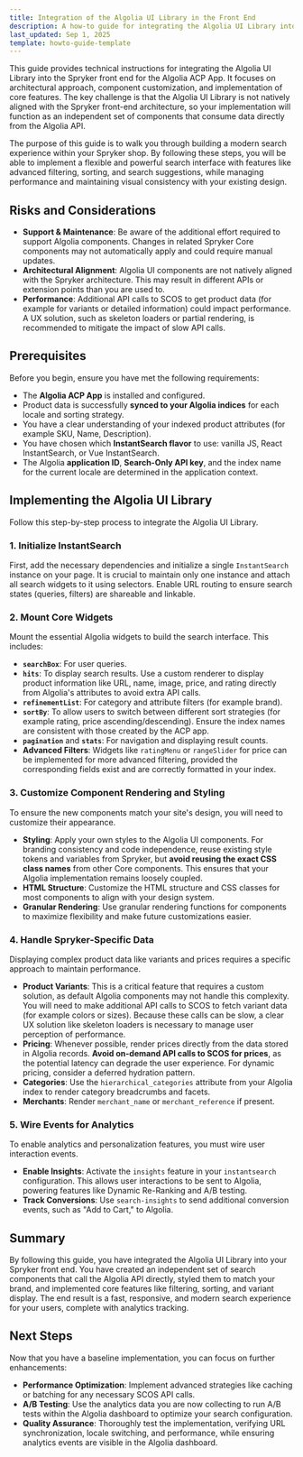 ```yaml
---
title: Integration of the Algolia UI Library in the Front End
description: A how-to guide for integrating the Algolia UI Library into the Spryker front end, covering architectural considerations, component customization, and key feature implementation.
last_updated: Sep 1, 2025
template: howto-guide-template
---
```


This guide provides technical instructions for integrating the Algolia UI Library into the Spryker front end for the Algolia ACP App. It focuses on architectural approach, component customization, and implementation of core features. The key challenge is that the Algolia UI Library is not natively aligned with the Spryker front-end architecture, so your implementation will function as an independent set of components that consume data directly from the Algolia API.

The purpose of this guide is to walk you through building a modern search experience within your Spryker shop. By following these steps, you will be able to implement a flexible and powerful search interface with features like advanced filtering, sorting, and search suggestions, while managing performance and maintaining visual consistency with your existing design.

## Risks and Considerations

- **Support & Maintenance**: Be aware of the additional effort required to support Algolia components. Changes in related Spryker Core components may not automatically apply and could require manual updates.
- **Architectural Alignment**: Algolia UI components are not natively aligned with the Spryker architecture. This may result in different APIs or extension points than you are used to.
- **Performance**: Additional API calls to SCOS to get product data (for example for variants or detailed information) could impact performance. A UX solution, such as skeleton loaders or partial rendering, is recommended to mitigate the impact of slow API calls.

## Prerequisites

Before you begin, ensure you have met the following requirements:

- The **Algolia ACP App** is installed and configured.
- Product data is successfully **synced to your Algolia indices** for each locale and sorting strategy.
- You have a clear understanding of your indexed product attributes (for example SKU, Name, Description).
- You have chosen which **InstantSearch flavor** to use: vanilla JS, React InstantSearch, or Vue InstantSearch.
- The Algolia **application ID**, **Search-Only API key**, and the index name for the current locale are determined in the application context.

## Implementing the Algolia UI Library

Follow this step-by-step process to integrate the Algolia UI Library.

### 1. Initialize InstantSearch

First, add the necessary dependencies and initialize a single `InstantSearch` instance on your page. It is crucial to maintain only one instance and attach all search widgets to it using selectors. Enable URL routing to ensure search states (queries, filters) are shareable and linkable.

### 2. Mount Core Widgets

Mount the essential Algolia widgets to build the search interface. This includes:
- **`searchBox`**: For user queries.
- **`hits`**: To display search results. Use a custom renderer to display product information like URL, name, image, price, and rating directly from Algolia's attributes to avoid extra API calls.
- **`refinementList`**: For category and attribute filters (for example brand).
- **`sortBy`**: To allow users to switch between different sort strategies (for example rating, price ascending/descending). Ensure the index names are consistent with those created by the ACP app.
- **`pagination`** and **`stats`**: For navigation and displaying result counts.
- **Advanced Filters**: Widgets like `ratingMenu` or `rangeSlider` for price can be implemented for more advanced filtering, provided the corresponding fields exist and are correctly formatted in your index.

### 3. Customize Component Rendering and Styling

To ensure the new components match your site's design, you will need to customize their appearance.

- **Styling**: Apply your own styles to the Algolia UI components. For branding consistency and code independence, reuse existing style tokens and variables from Spryker, but **avoid reusing the exact CSS class names** from other Core components. This ensures that your Algolia implementation remains loosely coupled.
- **HTML Structure**: Customize the HTML structure and CSS classes for most components to align with your design system.
- **Granular Rendering**: Use granular rendering functions for components to maximize flexibility and make future customizations easier.

### 4. Handle Spryker-Specific Data

Displaying complex product data like variants and prices requires a specific approach to maintain performance.

- **Product Variants**: This is a critical feature that requires a custom solution, as default Algolia components may not handle this complexity. You will need to make additional API calls to SCOS to fetch variant data (for example colors or sizes). Because these calls can be slow, a clear UX solution like skeleton loaders is necessary to manage user perception of performance.
- **Pricing**: Whenever possible, render prices directly from the data stored in Algolia records. **Avoid on-demand API calls to SCOS for prices**, as the potential latency can degrade the user experience. For dynamic pricing, consider a deferred hydration pattern.
- **Categories**: Use the `hierarchical_categories` attribute from your Algolia index to render category breadcrumbs and facets.
- **Merchants**: Render `merchant_name` or `merchant_reference` if present.

### 5. Wire Events for Analytics

To enable analytics and personalization features, you must wire user interaction events.

- **Enable Insights**: Activate the `insights` feature in your `instantsearch` configuration. This allows user interactions to be sent to Algolia, powering features like Dynamic Re-Ranking and A/B testing.
- **Track Conversions**: Use `search-insights` to send additional conversion events, such as "Add to Cart," to Algolia.


## Summary

By following this guide, you have integrated the Algolia UI Library into your Spryker front end. You have created an independent set of search components that call the Algolia API directly, styled them to match your brand, and implemented core features like filtering, sorting, and variant display. The end result is a fast, responsive, and modern search experience for your users, complete with analytics tracking.

## Next Steps

Now that you have a baseline implementation, you can focus on further enhancements:

- **Performance Optimization**: Implement advanced strategies like caching or batching for any necessary SCOS API calls.
- **A/B Testing**: Use the analytics data you are now collecting to run A/B tests within the Algolia dashboard to optimize your search configuration.
- **Quality Assurance**: Thoroughly test the implementation, verifying URL synchronization, locale switching, and performance, while ensuring analytics events are visible in the Algolia dashboard.